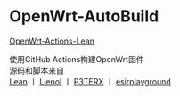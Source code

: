 # OpenWrt-AutoBuild

[OpenWrt-Actions-Lean](https://github.com/kang-mk/OpenWrt-Actions-Lean/actions)

使用GitHub Actions构建OpenWrt固件  
源码和脚本来自  
[Lean](https://github.com/coolsnowwolf/lede)  丨  [ Lienol](https://github.com/Lienol/openwrt-actions )  丨  [P3TERX](https://github.com/P3TERX/Actions-OpenWrt)  丨  [esirplayground](https://github.com/esirplayground/AutoBuild-OpenWrt)  
